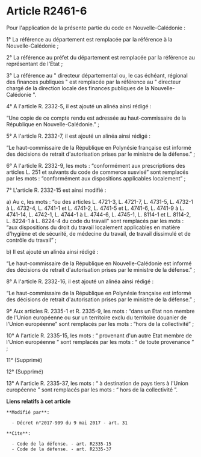 # Article R2461-6

Pour l'application de la présente partie du code en Nouvelle-Calédonie :

1° La référence au département est remplacée par la référence à la Nouvelle-Calédonie ;

2° La référence au préfet du département est remplacée par la référence au représentant de l'Etat ;

3° La référence au " directeur départemental ou, le cas échéant, régional des finances publiques " est remplacée par la
référence au " directeur chargé de la direction locale des finances publiques de la Nouvelle-Calédonie ".

4° A l'article R. 2332-5, il est ajouté un alinéa ainsi rédigé :

“Une copie de ce compte rendu est adressée au haut-commissaire de la République en Nouvelle-Calédonie.” ;

5° A l'article R. 2332-7, il est ajouté un alinéa ainsi rédigé :

“Le haut-commissaire de la République en Polynésie française est informé des décisions de retrait d'autorisation prises par
le ministre de la défense.” ;

6° A l'article R. 2332-9, les mots : “conformément aux prescriptions des articles L. 251 et suivants du code de commerce
susvisé” sont remplacés par les mots : “conformément aux dispositions applicables localement” ;

7° L'article R. 2332-15 est ainsi modifié :

a) Au c, les mots : “ou des articles L. 4721-3, L. 4721-7, L. 4731-5, L. 4732-1 à L. 4732-4, L. 4741-1 et L. 4741-2, L.
4741-5 et L. 4741-6, L. 4741-9 à L. 4741-14, L. 4742-1, L. 4744-1 à L. 4744-6, L. 4745-1, L. 8114-1 et L. 8114-2, L. 8224-1 à
L. 8224-4 du code du travail” sont remplacés par les mots : “aux dispositions du droit du travail localement applicables en
matière d'hygiène et de sécurité, de médecine du travail, de travail dissimulé et de contrôle du travail” ;

b) Il est ajouté un alinéa ainsi rédigé :

“Le haut-commissaire de la République en Nouvelle-Calédonie est informé des décisions de retrait d'autorisation prises par le
ministre de la défense.” ;

8° A l'article R. 2332-16, il est ajouté un alinéa ainsi rédigé :

“Le haut-commissaire de la République en Polynésie française est informé des décisions de retrait d'autorisation prises par
le ministre de la défense.” ;

9° Aux articles R. 2335-1 et R. 2335-9, les mots : “dans un Etat non membre de l'Union européenne ou sur un territoire exclu
du territoire douanier de l'Union européenne” sont remplacés par les mots : “hors de la collectivité” ;

10° A l'article R. 2335-15, les mots : “ provenant d'un autre Etat membre de l'Union européenne ” sont remplacés par les
mots : “ de toute provenance ” ;

11° (Supprimé)

12° (Supprimé)

13° A l'article R. 2335-37, les mots : “ à destination de pays tiers à l'Union européenne ” sont remplacés par les mots : “
hors de la collectivité ”.

**Liens relatifs à cet article**

	**Modifié par**:

	  - Décret n°2017-909 du 9 mai 2017 - art. 31

	**Cite**:

	  - Code de la défense. - art. R2335-15
	  - Code de la défense. - art. R2335-37

